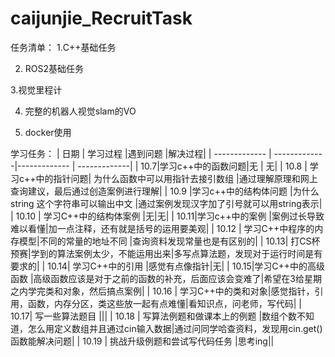 # caijunjie_RecruitTask
任务清单：
1.C++基础任务

2. ROS2基础任务
 
3.视觉里程计

4. 完整的机器人视觉slam的VO

5. docker使用
 
学习任务：
| 日期 | 学习过程 |遇到问题    |解决过程|
|  ------------- | -------------|------------- |   -------------|
|  10.7|学习c++中的函数问题|无 |  无|
| 10.8  | 学习c++中的指针问题| 为什么函数中可以用指针去接引数组 |通过理解原理和网上查询建议，最后通过创造案例进行理解|
| 10.9  |学习c++中的结构体问题 |为什么string 这个字符串可以输出中文 |通过案例发现汉字加了引号就可以用string表示|
| 10.10 | 学习C++中的结构体案例 |无|无|
|  10.11|学习c++中的案例  |案例过长导致难以看懂|加一点注释，还有就是括号的运用要美观|
|  10.12 |   学习C++中程序的内存模型|不同的常量的地址不同 |查询资料发现常量也是有区别的|
|   10.13| 打CS杯预赛|学到的算法案例太少，不能运用出来|多写点算法题，发现对于运行时间是有要求的|
| 10.14| 学习C++中的引用 |感觉有点像指针|无|
|  10.15|学习C++中的高级函数 |高级函数应该是对于之前的函数的补充，后面应该会变难了|希望在3给星期之内学完类和对象，然后搞点案例|
|  10.16 |   学习C++中的类和对象|感觉指针，引用，函数，内存分区，类这些放一起有点难懂|看知识点，问老师，写代码|
|  10.17| 写一些算法题目 |||
|  10.18 |  写算法例题和做课本上的例题 |数组个数不知道，怎么用定义数组并且通过cin输入数据|通过问同学哈查资料，发现用cin.get()函数能解决问题|
| 10.19 |   挑战升级例题和尝试写代码任务            |思考ing||
